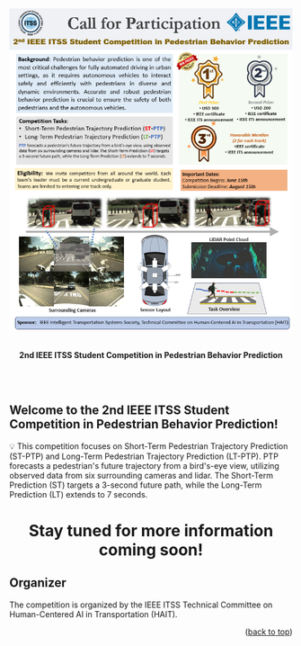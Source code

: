 <div align="center">

  <img src="images/flyer.PNG">

  <br>
  <br>

  <strong>2nd IEEE ITSS Student Competition in Pedestrian Behavior Prediction</strong>
  
  <br>
  <br>

</div>

## Welcome to the 2nd IEEE ITSS Student Competition in Pedestrian Behavior Prediction!

:bulb: This competition focuses on Short-Term Pedestrian Trajectory Prediction (ST-PTP) and Long-Term Pedestrian Trajectory Prediction (LT-PTP). PTP forecasts a pedestrian's future trajectory from a bird's-eye view, utilizing observed data from six surrounding cameras and lidar. The Short-Term Prediction (ST) targets a 3-second future path, while the Long-Term Prediction (LT) extends to 7 seconds.

<h1 align="center">Stay tuned for more information coming soon!</h1>

## Organizer

The competition is organized by the IEEE ITSS Technical Committee on Human-Centered AI in Transportation (HAIT).

<p align="right">(<a href="#top">back to top</a>)</p>

